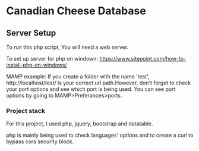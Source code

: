 # Canadian Cheese Database

## Server Setup

To run this php script, You will need a web server.

To set up server for php on windown: https://www.sitepoint.com/how-to-install-php-on-windows/

MAMP example: If you create a folder with the name 'test', http://localhost/test/ is your correct url path.However, don't forget to check your port options and see which port is being used. You can see port options by going to MAMP>Preferances>ports.

### Project stack

For this project, I used php, jquery, bootstrap and datatable.

php is mainly being used to check languages' options and to create a curl to bypass cors security block.
